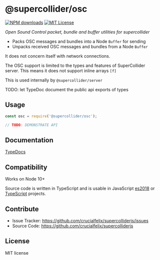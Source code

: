# @supercollider/osc
[![NPM downloads][npm-downloads-image]][npm-url] [![MIT License][license-image]][license-url]

<i>Open Sound Control packet, bundle and buffer utilities for supercollider</i>

- Packs OSC messages and bundles into a Node `Buffer` for sending
- Unpacks received OSC messages and bundles from a Node `Buffer`

It does not concern itself with network connections.

The OSC support is limited to the types and features of SuperCollider server.
This means it does not support inline arrays `[f]`

This is used internally by `@supercollider/server`

TODO: let TypeDoc document the public api
exports of types

## Usage

```js
const osc = require('@supercollider/osc');

// TODO: DEMONSTRATE API
```

Documentation
-------------

[TypeDocs](https://crucialfelix.github.io/supercolliderjs/packages/osc/docs/index.html)

Compatibility
-------------

Works on Node 10+

Source code is written in TypeScript and is usable in JavaScript [es2018](https://2ality.com/2017/02/ecmascript-2018.html) or [TypeScript](https://www.typescriptlang.org/docs/home.html) projects.

Contribute
----------

- Issue Tracker: https://github.com/crucialfelix/supercolliderjs/issues
- Source Code: https://github.com/crucialfelix/supercolliderjs

License
-------

MIT license

[license-image]: http://img.shields.io/badge/license-MIT-blue.svg?style=flat
[license-url]: LICENSE

[npm-url]: https://npmjs.org/package/@supercollider/osc
[npm-version-image]: http://img.shields.io/npm/v/@supercollider/osc.svg?style=flat
[npm-downloads-image]: http://img.shields.io/npm/dm/@supercollider/osc.svg?style=flat

[travis-url]: http://travis-ci.org/crucialfelix/supercolliderjs
[travis-image]: https://travis-ci.org/crucialfelix/supercolliderjs.svg?branch=master
